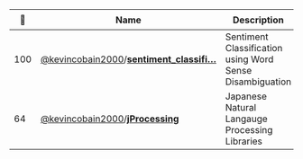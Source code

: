 |:star2: | Name | Description | 🌍|
|---|---|---|---|
|100|[@kevincobain2000](https://github.com/kevincobain2000)/[**sentiment_classifi…**](https://github.com/kevincobain2000/sentiment_classifier)|Sentiment Classification using Word Sense Disambiguation||
|64|[@kevincobain2000](https://github.com/kevincobain2000)/[**jProcessing**](https://github.com/kevincobain2000/jProcessing)|Japanese Natural Langauge Processing Libraries||

